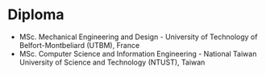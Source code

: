 # Diploma
* MSc. Mechanical Engineering and Design - University of Technology of Belfort-Montbeliard (UTBM), France <br/>
* MSc. Computer Science and Information Engineering - National Taiwan University of Science and Technology (NTUST), Taiwan <br/>
